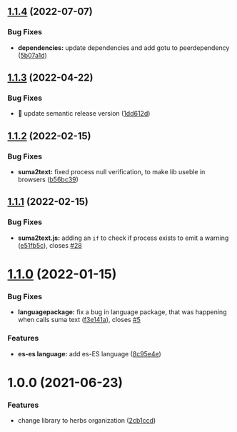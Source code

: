 ## [1.1.4](https://github.com/herbsjs/suma2text/compare/v1.1.3...v1.1.4) (2022-07-07)


### Bug Fixes

* **dependencies:** update dependencies and add gotu to peerdependency ([5b07a1d](https://github.com/herbsjs/suma2text/commit/5b07a1d27b130f7ebd3885ef6252427654836fbf))

## [1.1.3](https://github.com/herbsjs/suma2text/compare/v1.1.2...v1.1.3) (2022-04-22)


### Bug Fixes

* 🐛 update semantic release version ([1dd612d](https://github.com/herbsjs/suma2text/commit/1dd612db8c5cf2bf18da59d8aaef2adc63186940))

## [1.1.2](https://github.com/herbsjs/suma2text/compare/v1.1.1...v1.1.2) (2022-02-15)


### Bug Fixes

* **suma2text:** fixed process null verification, to make lib useble in browsers ([b56bc39](https://github.com/herbsjs/suma2text/commit/b56bc3988a02cc450a23a27cfd3fa1bea22ba56a))

## [1.1.1](https://github.com/herbsjs/suma2text/compare/v1.1.0...v1.1.1) (2022-02-15)


### Bug Fixes

* **suma2text.js:** adding an `if` to check if process exists to emit a warning ([e51fb5c](https://github.com/herbsjs/suma2text/commit/e51fb5cbe1dbea47b2a0f86c8caf5b00068db71e)), closes [#28](https://github.com/herbsjs/suma2text/issues/28)

# [1.1.0](https://github.com/herbsjs/suma2text/compare/v1.0.0...v1.1.0) (2022-01-15)


### Bug Fixes

* **languagepackage:** fix a bug in language package, that was happening when calls suma text ([f3e141a](https://github.com/herbsjs/suma2text/commit/f3e141ab9e51f900dff03a715458f294ebe166bc)), closes [#5](https://github.com/herbsjs/suma2text/issues/5)


### Features

* **es-es language:** add es-ES language ([8c95e4e](https://github.com/herbsjs/suma2text/commit/8c95e4e540ad551386721a61cfe05777c9514135))

# 1.0.0 (2021-06-23)


### Features

* change library to herbs organization ([2cb1ccd](https://github.com/herbsjs/suma2text/commit/2cb1ccdf91f9942363d8146e0edd979258b74092))
